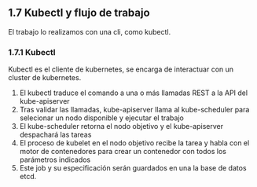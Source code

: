 ## 1.7 Kubectl y flujo de trabajo

El trabajo lo realizamos con una cli, como kubectl.

### 1.7.1 Kubectl

Kubectl es el cliente de kubernetes, se encarga de interactuar con un cluster de
kubernetes.

1.  El kubectl traduce el comando a una o más llamadas REST a la API del
    kube-apiserver
2.  Tras validar las llamadas, kube-apiserver llama al kube-scheduler para
    selecionar un nodo disponible y ejecutar el trabajo
3.  El kube-scheduler retorna el nodo objetivo y el kube-apiserver despachará
    las tareas
4.  El proceso de kubelet en el nodo objetivo recibe la tarea y habla con el
    motor de contenedores para crear un contenedor con todos los parámetros
    indicados
5.  Este job y su especificación serán guardados en una la base de datos etcd.

